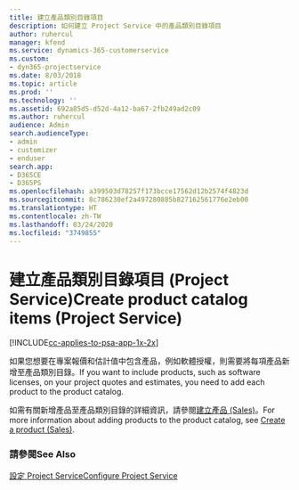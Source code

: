 ```yaml
---
title: 建立產品類別目錄項目
description: 如何建立 Project Service 中的產品類別目錄項目
author: ruhercul
manager: kfend
ms.service: dynamics-365-customerservice
ms.custom:
- dyn365-projectservice
ms.date: 8/03/2018
ms.topic: article
ms.prod: ''
ms.technology: ''
ms.assetid: 692a85d5-d52d-4a12-ba67-2fb249ad2c09
ms.author: ruhercul
audience: Admin
search.audienceType:
- admin
- customizer
- enduser
search.app:
- D365CE
- D365PS
ms.openlocfilehash: a399503d78257f173bcce17562d12b2574f4823d
ms.sourcegitcommit: 8c786230ef2a497280885b827162561776e2eb00
ms.translationtype: HT
ms.contentlocale: zh-TW
ms.lasthandoff: 03/24/2020
ms.locfileid: "3749855"
---
```

# <a name="create-product-catalog-items-project-service"></a><span data-ttu-id="d8fee-103">建立產品類別目錄項目 (Project Service)</span><span class="sxs-lookup"><span data-stu-id="d8fee-103">Create product catalog items (Project Service)</span></span>

[!INCLUDE[cc-applies-to-psa-app-1x-2x](../includes/cc-applies-to-psa-app-1x-2x.md)]

<span data-ttu-id="d8fee-104">如果您想要在專案報價和估計值中包含產品，例如軟體授權，則需要將每項產品新增至產品類別目錄。</span><span class="sxs-lookup"><span data-stu-id="d8fee-104">If you want to include products, such as software licenses, on your project quotes and estimates, you need to add each product to the product catalog.</span></span>  
  
 <span data-ttu-id="d8fee-105">如需有關新增產品至產品類別目錄的詳細資訊，請參閱[建立產品 (Sales)](../sales-enterprise/create-product-sales.md)。</span><span class="sxs-lookup"><span data-stu-id="d8fee-105">For more information about adding products to the product catalog, see [Create a product (Sales)](../sales-enterprise/create-product-sales.md).</span></span>  
  
### <a name="see-also"></a><span data-ttu-id="d8fee-106">請參閱</span><span class="sxs-lookup"><span data-stu-id="d8fee-106">See Also</span></span>  
 [<span data-ttu-id="d8fee-107">設定 Project Service</span><span class="sxs-lookup"><span data-stu-id="d8fee-107">Configure Project Service</span></span>](../project-service/configure.md)
